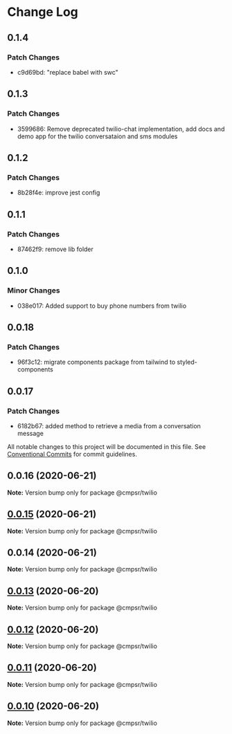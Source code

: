 # Change Log

## 0.1.4

### Patch Changes

- c9d69bd: "replace babel with swc"

## 0.1.3

### Patch Changes

- 3599686: Remove deprecated twilio-chat implementation, add docs and demo app for the twilio conversataion and sms modules

## 0.1.2

### Patch Changes

- 8b28f4e: improve jest config

## 0.1.1

### Patch Changes

- 87462f9: remove lib folder

## 0.1.0

### Minor Changes

- 038e017: Added support to buy phone numbers from twilio

## 0.0.18

### Patch Changes

- 96f3c12: migrate components package from tailwind to styled-components

## 0.0.17

### Patch Changes

- 6182b67: added method to retrieve a media from a conversation message

All notable changes to this project will be documented in this file.
See [Conventional Commits](https://conventionalcommits.org) for commit guidelines.

## 0.0.16 (2020-06-21)

**Note:** Version bump only for package @cmpsr/twilio

## [0.0.15](https://github.com/cmpsr/composer/compare/v0.0.14...v0.0.15) (2020-06-21)

**Note:** Version bump only for package @cmpsr/twilio

## 0.0.14 (2020-06-21)

**Note:** Version bump only for package @cmpsr/twilio

## [0.0.13](https://github.com/cmpsr/composer/compare/v0.0.15...v0.0.13) (2020-06-20)

**Note:** Version bump only for package @cmpsr/twilio

## [0.0.12](https://github.com/cmpsr/composer/compare/v0.0.15...v0.0.12) (2020-06-20)

**Note:** Version bump only for package @cmpsr/twilio

## [0.0.11](https://github.com/cmpsr/composer/compare/v0.0.15...v0.0.11) (2020-06-20)

**Note:** Version bump only for package @cmpsr/twilio

## [0.0.10](https://github.com/cmpsr/composer/compare/v0.0.15...v0.0.10) (2020-06-20)

**Note:** Version bump only for package @cmpsr/twilio
